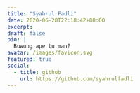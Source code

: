 ```yaml
---
title: "Syahrul Fadli"
date: 2020-06-28T22:18:42+08:00
excerpt:
draft: false
bio: |
  Buwung ape tu man?
avatar: /images/favicon.svg
featured: true
social:
  - title: github
    url: https://github.com/syahrulfadli
---
```


